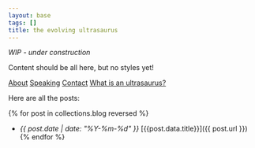 ```yaml
---
layout: base
tags: []
title: the evolving ultrasaurus
---
```


*WIP - under construction* 

Content should be all here, but no styles yet!


[About](/about) [Speaking](/speaking) [Contact](/contact) [What is an ultrasaurus?](/ultrasaurus)

Here are all the posts:

{% for post in collections.blog reversed %}
* *{{ post.date | date: "%Y-%m-%d" }}* [{{post.data.title}}]({{ post.url }})
{% endfor %}
